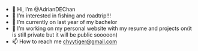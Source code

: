 - 👋 Hi, I’m @AdrianDEChan
- 👀 I’m interested in fishing and roadtrip!!!
- 🌱 I’m currently on last year of my bachelor 
- 💞️ I’m working on my personal website with my resume and projects on(it is still private but it will be public sooooon)
- 📫 How to reach me chyytiger@gmail.com

<!---
AdrianDEChan/AdrianDEChan is a ✨ special ✨ repository because its `README.md` (this file) appears on your GitHub profile.
You can click the Preview link to take a look at your changes.
--->
